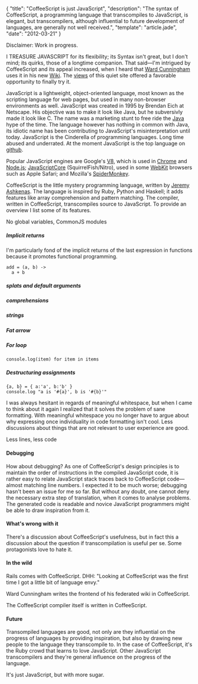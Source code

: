 {
  "title": "CoffeeScript is just JavaScript",
  "description": "The syntax of CoffeeScript, a programming language that transcompiles to JavaScript, is elegant, but transcompilers, although influential to future development of languages, are generally not well received.",
  "template": "article.jade",
  "date": "2012-03-21"
}

Disclaimer: Work in progress.

I TREASURE JAVASCRIPT for its flexibility; its Syntax isn't great, but I don't mind; its quirks, those of a longtime companion. That said—I'm intrigued by CoffeeScript and its appeal increased, when I heard that [Ward Cunningham](http://en.wikipedia.org/wiki/Ward_Cunningham) uses it in his new [Wiki](https://github.com/WardCunningham/Smallest-Federated-Wiki). The [views](http://michaelnisi.github.com/michaelnisi/home.html) of this quiet site offered a favorable opportunity to finally try it.

JavaScript is a lightweight, object-oriented language, most known as the scripting language for web pages, but used in many non-browser environments as well. JavaScript was created in 1995 by Brendan Eich at Netscape. His objective was to make it look like Java, but he subversivly made it look like C. The name was a marketing stunt to free ride the [Java](http://en.wikipedia.org/wiki/Java_(programming_language)) hype of the time. The language however has nothing in common with Java, its idiotic name has been contributing to JavaScript's misinterpretation until today. JavaScript is the Cinderella of programming languages. Long time abused and underrated. At the moment JavaScript is the top language on [github](https://github.com/languages).

Popular JavaScript engines are Google's [V8](http://code.google.com/p/v8/), which is used in [Chrome](https://www.google.com/chrome) and [Node.js](http://nodejs.org/); [JavaScriptCore](http://www.webkit.org/projects/javascript/) (SquirrelFish/Nitro), used in some [WebKit](http://www.webkit.org/) browsers such as Apple Safari; and Mozilla's [SpiderMonkey](https://developer.mozilla.org/en/SpiderMonkey).

CoffeeScript is the little mystery programming language, written by [Jeremy Ashkenas](https://github.com/jashkenas). The language is inspired by Ruby, Python and Haskell; it adds features like array comprehension and pattern matching. The compiler, written in CoffeeScript, transcompiles source to JavaScript. To provide an overview I list some of its features. 

No global variables, CommonJS modules

##### Implicit returns

I'm particularly fond of the implicit returns of the last expression in functions because it promotes functional programming.

    add = (a, b) ->
      a + b

##### splats and default arguments

##### comprehensions

##### strings

##### Fat arrow

##### For loop

    console.log(item) for item in items

##### Destructuring assignments

	{a, b} = { a:'a', b:'b' }
	console.log "a is '#{a}', b is '#{b}'"

I was always hesitant in regards of meaningful whitespace, but when I came to think about it again I realized that it solves the problem of sane formatting. With meaningful whitespace you no longer have to argue about why expressing once individuality in code formatting isn't cool. Less discussions about things that are not relevant to user experience are good.

Less lines, less code

#### Debugging
How about debugging? As one of CoffeeScript's design principles is to maintain the order of instructions in the compiled JavaScript code, it is rather easy to relate JavaScript stack traces back to CoffeeScript code—almost matching line numbers. I expected it to be much worse; debugging hasn't been an issue for me so far. 
But without any doubt, one cannot deny the necessary extra step of translation, when it comes to analyse problems. The generated code is readable and novice JavaScript programmers might be able to draw inspiration from it.

#### What's wrong with it
There's a discussion about CoffeeScript's usefulness, but in fact this a discussion about the question if transcompilation is useful per se. Some protagonists love to hate it.

#### In the wild 
Rails comes with CoffeeScript. DHH: "Looking at CoffeeScript was the first time I got a little bit of language envy." 

Ward Cunningham writes the frontend of his federated wiki in CoffeeScript.

The CoffeeScript compiler itself is written in CoffeeScript.

#### Future
Transompiled languages are good, not only are they influential on the progress of languages by providing inspiration, but also by drawing new people to the language they transcompile to. In the case of CoffeeScript, it's the Ruby crowd that learns to love JavaScript. Other JavaScript transcompilers and they're general influence on the progress of the language.

It's just JavaScript, but with more sugar.
